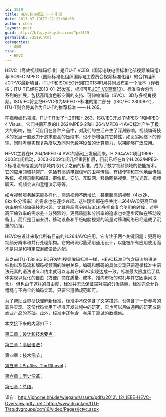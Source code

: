 ```yaml
---
id: 3519
title: HEVC标准概览（一）引言
date: 2013-07-19T17:22:22+00:00
author: chen
layout: post
guid: http://blog.yikuyiku.com/?p=3519
permalink: /3519.html
categories:
  - 翻译
tags:
  - HEVC
---
```

HEVC（高效视频编码标准）是ITU-T VCEG（国际电联电信标准化部视频编码组）与ISO/IEC MPEG（国际标准化组织国际电工委员会视频标准化组）的合作组织JCT-VC最新项目。ITU-T和ISO/IEC计划在2013年1月共同发布第一个版本（译者按：ITU-T已经在2013-01-25[发布](http://www.itu.int/rec/T-REC-H.265-201304-I/en)，标准可见[JCT-VC草案10](http://phenix.it-sudparis.eu/jct/doc_end_user/current_document.php?id=7243)）。标准将会包含一系列的扩展，包括高精度色彩空间的支持、可伸缩编码（SVC）、3D与多视角视频。ISO/IEC将会把HEVC作为MPEG-H标准的第二部分（ISO/IEC 23008-2），ITU-T则会将其作为ITU-T的推荐标准 —— H.265。

在视频编码领域，ITU-T开发了H.261和H.263，ISO/IEC开发了MPEG-1和MPEG-4 Visual。它们共同开发的H.262/MPEG-2和H.264/MPEG-4 AVC标准产生了极大的影响，被广泛应用在各种产品中，对我们的生活产生了深刻影响。视频编码技术的发展一直致力于追求更高的压缩率，也不断增强其它特性，如恶劣网络下的传输，同时考量实现复杂度以及同时代数字设备的计算能力，以期能够广泛应用。

HEVC主要在H.264/MPEG-4 AVC的基础上发展而来。H.264/AVC项目1999-2003年间启动，2003-2009年间几经重要扩展，目前已经在每个H.262/MPEG-2标准没有覆盖到的领域内取代了之前的标准，成为了数字视频领域的使能技术。它的应用领域非常广，包括有高清电视信号的卫星传输、有线传输和其他地面传输系统、视频录制和编辑、摄像机、安防、互联网、移动网络视频、蓝光光碟、视频聊天、视频会议和远程演示等等。

如今视频服务越来越多样化，高清视频不断增长，甚至超高清视频（4kx2k、8kx4k分辨率）的需求也在逐步兴起。这些现实都在呼唤比H.264/AVC更高压缩效率的视频编码技术出现。尤其是超高分辨与3D和多视角复合使用的时候，对更高压缩效率的需求是十分强烈的。更高质量和分辨率的追求也会逐步反映在移动设备上，而只是目前来讲，移动设备和平板电脑视频的流量对移动网络已经造成了沉重的负担。

HEVC被设计来取代所有目前的H.264/AVC应用，它专注于两个关键问题：更高的视频分辨率和并行处理架构。它的码流尽量采用通用设计，以能被所有应用使用而不是只是和特定应用或设备适配。

与之前ITU-T和ISO/IEC开发的视频编码标准一样，HEVC标准只包含码流的语法结构以及码流和解码视频间的映射关系。编码和解码的具体实现只要遵循标准中语法元素的语法语义和约束就可以与其它HEVC实现达成一致。标准最大限度给了具体实现以优化的自由（方便厂商在质量、成本、推向市场的时机与其它因素间取舍）。但也由于这样的自由度，标准并无法保证端对端的分发质量，标准完全允许粗糙与不完全的编码实现，只要它遵循规范即可。

为了帮助业界尽快理解新标准，标准中不仅包含了文字描述，也包含了一份参考的软件实现。这份代码曾用于标准开发过程中的研究，它也可以用做通用的研究或是商业产品的基础。此外，标准中还包含一套用于测试的数据集。

本文接下来的内容如下：
  
[第二章：设计和技术要点](http://blog.yikuyiku.com/?p=3531)；
  
[第三章：高层语法](http://blog.yikuyiku.com/?p=3576)；
  
第四章：技术细节；
  
[第五章：Profile、Tier和Level](http://blog.yikuyiku.com/?p=3642)；
  
[第六章：历史沿革](http://blog.yikuyiku.com/?p=3655)；
  
[第七章：总结](http://blog.yikuyiku.com/?p=3659)。

译自：http://iphome.hhi.de/wiegand/assets/pdfs/2012\_12\_IEEE-HEVC-Overview.pdf，ref：http://www.itu.int/en/ITU-T/studygroups/com16/video/Pages/jctvc.aspx